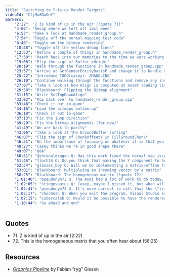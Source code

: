 ```yaml
---
title: "Switching to Y-is-up Render Targets"
videoId: "CfjMu8DwOnY"
markers:
    "2:22": "Z is kind of up in the air (!quote 71)"
    "4:06": "Recap where we left off last week"
    "6:53": "Take a look at handmade_render_group.h"
    "7:54": "Toggle off the normal mapping test code"
    "8:40": "Toggle on the bitmap rendering"
    "10:48": "Toggle off the yellow debug lines"
    "12:53": "Define a couple of things in handmade_render_group.h"
    "17:38": "Reach back into our memories to the time we were working on ResizeDIBSection"
    "19:08": "Flip the sign of Buffer->Height"
    "20:19": "Walk through the functions in handmade_render_group.cpp"
    "23:57": "Arrive at GetRenderEntityBasisP and change it to handle X and Y symmetrically"
    "25:22": "Introduce TODO(casey): ZHANDLING"
    "26:10": "Continue walking through the functions and remove any instances of Y negation"
    "27:07": "Take a look at how Align is computed at asset loading time and introduce SetTopDownAlign"
    "29:58": "Blackboard: Flipping the Bitmap alignment"
    "31:15": "Write SetTopDownAlign"
    "33:02": "Pop back over to handmade_render_group.cpp"
    "33:46": "Check it out in-game"
    "34:16": "Load the bitmaps bottom-up"
    "36:18": "Check it out in-game"
    "37:13": "Fix the jump direction"
    "39:20": "Fix the bitmap alignments (for now)"
    "41:49": "We are back to parity"
    "43:06": "Take a look at the GroundBuffer sorting"
    "46:07": "Flip the sign of ChunkOffsetY in FillGroundChunk"
    "46:31": "On the importance of focusing on whatever it is that you're focusing on, and to know when to stop and correct things"
    "48:27": "Casey thinks we're in good shape there"
    "49:07": "Q&A"
    "50:51": "@chronaldragon Q: Has this work fixed the normal map issue or will we need to address that specifically?"
    "51:46": "tloch14 Q: Do you think that making the Y component to be bottom-up will also help make sense of game mechanics like gravity?"
    "52:34": "glasses_boy Q: Will we be implementing a matrix/affine transform in order to handle changes to coordinate systems?"
    "53:01": "Blackboard: Multiplying an incoming vector by a matrix"
    "58:25": "Blackboard: The homogeneous matrix (!quote 72)"
    "1:01:40": "pseudonym73 Q: The mods had a lot of work to do today, just so you know"
    "1:02:05": "stiegosaurus Q: Casey, maybe I missed it, but when will the Z ordering be done to visually correct sprites in front and behind the character?"
    "1:02:41": "pseudonym73 Q: It's more correct to call that the \"translation part\". The entire upper part is affine"
    "1:05:17": "chochmah Q: When you exit the program, Visual Studio says that there are about 8 threads terminated. Is there more than one thread in Handmade Hero right now?"
    "1:07:15": "cubercaleb Q: Would it be possible to have the renderer set up so the world curves back as you move along the Y-axis?"
    "1:10:44": "Go ahead and end"
---
```


## Quotes

* 71\. Z is kind of up in the air (2:22)
* 72\. This is the homogeneous matrix that you often hear about (58:25)

## Resources

* [*Graphics Pipeline*](https://fgiesen.wordpress.com/category/graphics-pipeline/) by Fabian “ryg” Giesen
